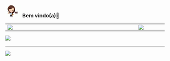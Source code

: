 ### <img src="https://github.com/ThayzGardini/ThayzGardini/blob/main/img/hi.gif" width="50px"> Bem vindo(a)🦕 


<!--
**ThayzGardini/ThayzGardini** is a ✨ _special_ ✨ repository because its `README.md` (this file) appears on your GitHub profile.

Here are some ideas to get you started:

- 🔭 I’m currently working on ...
- 🌱 I’m currently learning ...
- 👯 I’m looking to collaborate on ...
- 🤔 I’m looking for help with ...
- 💬 Ask me about ...
- 📫 How to reach me: ...
- 😄 Pronouns: ...
- ⚡ Fun fact: ...
-->

<center>
<table>
    <tr>
        <td><img width="400px" align="left" src="https://github-readme-stats.vercel.app/api/top-langs/?username=ThayzGardini&hide=html&layout=compact&theme=buefy" /></td>
        <td><img width="495px" align="left" src="https://github-readme-stats.vercel.app/api?username=ThayzGardini&theme=buefy"/></td>
    </tr>   
</table>
</center> 


<a href="https://www.linkedin.com/in/thayz-gardini-b03863108" target="_blank"><img src="https://img.shields.io/badge/-LinkedIn-%230077B5?style=for-the-badge&logo=linkedin&logoColor=white" target="_blank"></a> 

---  

![](https://komarev.com/ghpvc/?username=ThayzGardini&color=blue&style=flat)
